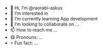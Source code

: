 - 👋 Hi, I’m @raorabi-askus
- 👀 I’m interested in 
- 🌱 I’m currently learning App development
- 💞️ I’m looking to collaborate on ...
- 📫 How to reach me ...
- 😄 Pronouns: ...
- ⚡ Fun fact: ...

<!---
raorabi-askus/raorabi-askus is a ✨ special ✨ repository because its `README.md` (this file) appears on your GitHub profile.
You can click the Preview link to take a look at your changes.
--->
